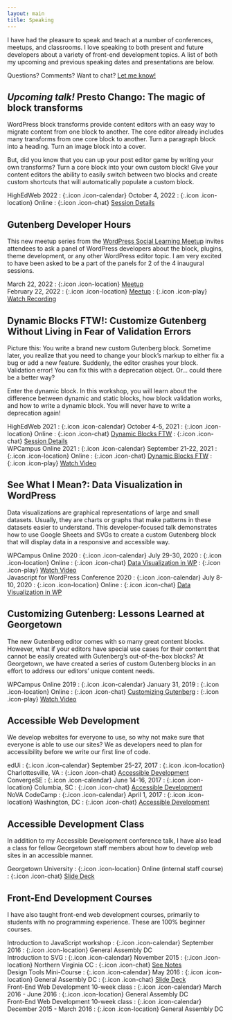 ```yaml
---
layout: main
title: Speaking
---
```


I have had the pleasure to speak and teach at a number of conferences, meetups, and classrooms. I love speaking to both present and future developers about a variety of front-end development topics. A list of both my upcoming and previous speaking dates and presentations are below.

Questions? Comments? Want to chat? [Let me know!](/contact/)


<section markdown="1" class="has-background purple" aria-label="The magic of block transforms">

## _Upcoming talk!_ Presto Chango: The magic of block transforms

WordPress block transforms provide content editors with an easy way to migrate content from one block to another. The core editor already includes many transforms from one core block to another. Turn a paragraph block into a heading. Turn an image block into a cover. 

But, did you know that you can up your post editor game by writing your own transforms? Turn a core block into your own custom block! Give your content editors the ability to easily switch between two blocks and create custom shortcuts that will automatically populate a custom block.

<div markdown="1" class="speaking-details">
<div markdown="1">
HighEdWeb 2022
: {:.icon .icon-calendar} October 4, 2022
: {:.icon .icon-location} Online
: {:.icon .icon-chat} <a href="https://events.highedweb.org/heweb22/session/901722/presto-chango-the-magic-of-block-transforms" aria-label="The magic of block transforms HighEdWeb session details">Session Details</a>
</div>
</div>

</section>


<section markdown="1" class="has-background copper" aria-label="Gutenberg Developer Hours">

## Gutenberg Developer Hours

This new meetup series from the [WordPress Social Learning Meetup](https://www.meetup.com/wordpress-social-learning/) invites attendees to ask a panel of WordPress developers about the block, plugins, theme development, or any other WordPress editor topic. I am very excited to have been asked to be a part of the panels for 2 of the 4 inaugural sessions.

<div markdown="1" class="speaking-details">
<div markdown="1">
March 22, 2022
: {:.icon .icon-location} <a href="https://www.meetup.com/wordpress-social-learning/events/284434154/" aria-label="March 22 meetup details">Meetup</a>
</div>

<div markdown="1">
February 22, 2022
: {:.icon .icon-location} <a href="https://www.meetup.com/wordpress-social-learning/events/283720638/" aria-label="February 22 meetup details">Meetup</a>
: {:.icon .icon-play} <a href="https://youtu.be/VGkvVvlIWEM" aria-label="February 22 meetup recording">Watch Recording</a>
</div>
</div>

</section>

<section markdown="1" aria-label="Customize Gutenberg Without Living in Fear of Validation Errors">

## Dynamic Blocks FTW!: Customize Gutenberg Without Living in Fear of Validation Errors

Picture this: You write a brand new custom Gutenberg block. Sometime later, you realize that you need to change your block’s markup to either fix a bug or add a new feature. Suddenly, the editor crashes your block. Validation error!  You can fix this with a deprecation object. Or… could there be a better way?

Enter the dynamic block. In this workshop, you will learn about the difference between dynamic and static blocks, how block validation works, and how to write a dynamic block. You will never have to write a deprecation again!

<div markdown="1" class="speaking-details">
<div markdown="1">
HighEdWeb 2021
: {:.icon .icon-calendar} October 4-5, 2021
: {:.icon .icon-location} Online
: {:.icon .icon-chat} <a href="https://talks.jhalabi.com/dynamic-blocks" aria-label="WordPress Dynamic Blocks talk slides">Dynamic Blocks FTW</a>
: {:.icon .icon-chat} <a href="https://events.highedweb.org/heweb21/session/559144/dynamic-blocks-ftw-customize-gutenberg-without-living-in-fear-of-validation-errors" aria-label="WordPress Dynamic Blocks HighEdWeb session details">Session Details</a>
</div>

<div markdown="1">
WPCampus Online 2021
: {:.icon .icon-calendar} September 21-22, 2021
: {:.icon .icon-location} Online
: {:.icon .icon-chat} <a href="https://talks.jhalabi.com/dynamic-blocks" aria-label="WordPress Dynamic Blocks talk slides">Dynamic Blocks FTW</a>
: {:.icon .icon-play} <a href="https://2021.wpcampus.org/schedule/dynamic-blocks-ftw-customize-gutenberg-without-living-in-fear-of-validation-errors/demand" aria-label="WordPress Dynamic Blocks WP Campus video">Watch Video</a>
</div>
</div>

</section>

<section markdown="1" class="has-background copper" aria-label="Data Visualization in WordPress">

## See What I Mean?: Data Visualization in WordPress

Data visualizations are graphical representations of large and small datasets. Usually, they are charts or graphs that make patterns in these datasets easier to understand. This developer-focused talk demonstrates how to use Google Sheets and SVGs to create a custom Gutenberg block that will display data in a responsive and accessible way.

<div markdown="1" class="speaking-details">
<div markdown="1">
WPCampus Online 2020
: {:.icon .icon-calendar} July 29-30, 2020
: {:.icon .icon-location} Online
: {:.icon .icon-chat} <a href="https://talks.jhalabi.com/datavis-lightning/" aria-label="Data Visualization in WP lightning talk slides">Data Visualization in WP</a>
: {:.icon .icon-play} <a href="https://www.youtube.com/watch?v=LBdJstuzEnc" aria-label="Data Visualization in WP talk video">Watch Video</a>
</div>

<div markdown="1">
Javascript for WordPress Conference 2020
: {:.icon .icon-calendar} July 8-10, 2020
: {:.icon .icon-location} Online
: {:.icon .icon-chat} <a href="https://talks.jhalabi.com/datavis/" aria-label="Data Visualization in WP talk slides">Data Visualization in WP</a>
</div>
</div>

</section>


<section markdown="1" aria-label="Customizing Gutenberg">

## Customizing Gutenberg: Lessons Learned at Georgetown

The new Gutenberg editor comes with so many great content blocks. However, what if your editors have special use cases for their content that cannot be easily created with Gutenberg’s out-of-the-box blocks? At Georgetown, we have created a series of custom Gutenberg blocks in an effort to address our editors’ unique content needs.

<div markdown="1" class="speaking-details">
<div markdown="1">
WPCampus Online 2019
: {:.icon .icon-calendar} January 31, 2019
: {:.icon .icon-location} Online
: {:.icon .icon-chat} <a href="https://talks.jhalabi.com/gutenberg/" aria-label="Customizing Gutenberg talk slides">Customizing Gutenberg</a>
: {:.icon .icon-play} <a href="https://online.wpcampus.org/schedule/customizing-gutenberg-lessons-learned-at-georgetown/" aria-label="Customizing Gutenberg talk video">Watch Video</a>
</div>
</div>

</section>


<section markdown="1" class="has-background copper" aria-label="Accessible Web Development">

## Accessible Web Development

We develop websites for everyone to use, so why not make sure that everyone is able to use our sites? We as developers need to plan for accessibility before we write our first line of code.

<div markdown="1" class="speaking-details">
<div markdown="1">
edUi
: {:.icon .icon-calendar} September 25-27, 2017
: {:.icon .icon-location} Charlottesville, VA
: {:.icon .icon-chat} <a href="https://talks.jhalabi.com/accessibility-edui/" aria-label="Accessible Development talk slides for edUi">Accessible Development</a>
</div>

<div markdown="1">
ConvergeSE
: {:.icon .icon-calendar} June 14-16, 2017
: {:.icon .icon-location} Columbia, SC
: {:.icon .icon-chat} <a href="https://talks.jhalabi.com/accessibility/" aria-label="Accessible Development talk slides">Accessible Development</a>
</div>

<div markdown="1">
NoVA CodeCamp
: {:.icon .icon-calendar} April 1, 2017
: {:.icon .icon-location} Washington, DC
: {:.icon .icon-chat} <a href="https://talks.jhalabi.com/accessibility/" aria-label="Accessible Development talk slides">Accessible Development</a>
</div>
</div>

</section>


<section markdown="1" aria-label="Accessible Development Class">

## Accessible Development Class

In addition to my Accessible Development conference talk, I have also lead a class for fellow Georgetown staff members about how to develop web sites in an accessible manner.

<div markdown="1" class="speaking-details">
<div markdown="1">
Georgetown University
: {:.icon .icon-location} Online (internal staff course)
: {:.icon .icon-chat} <a href="https://talks.jhalabi.com/accessibilityclass/" aria-label="Accessible Development Class slides">Slide Deck</a>
</div>
</div>

</section>


<section markdown="1" class="has-background timberwolf" aria-label="Front-End Development Courses">

## Front-End Development Courses

I have also taught front-end web development courses, primarily to students with no programming experience. These are 100% beginner courses.

<div markdown="1" class="speaking-details">
<div markdown="1">
Introduction to JavaScript workshop
: {:.icon .icon-calendar} September 2016
: {:.icon .icon-location} General Assembly DC
</div>

<div markdown="1">
Introduction to SVG
: {:.icon .icon-calendar} November 2015
: {:.icon .icon-location} Northern Virginia CC
: {:.icon .icon-chat} <a href="https://github.com/thatdevgirl/svg-intro" aria-label="Introduction to SVG notes">See Notes</a>
</div>

<div markdown="1">
Design Tools Mini-Course
: {:.icon .icon-calendar} May 2016
: {:.icon .icon-location} General Assembly DC
: {:.icon .icon-chat} <a href="https://talks.jhalabi.com/designtools/" aria-label="Design Tools Mini-Course slides">Slide Deck</a>
</div>

<div markdown="1">
Front-End Web Development 10-week class
: {:.icon .icon-calendar} March 2016 - June 2016
: {:.icon .icon-location} General Assembly DC
</div>

<div markdown="1">
Front-End Web Development 10-week class
: {:.icon .icon-calendar} December 2015 - March 2016
: {:.icon .icon-location} General Assembly DC
</div>
</div>
</section>
